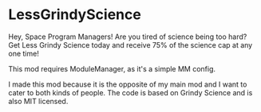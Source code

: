 # LessGrindyScience
Hey, Space Program Managers! Are you tired of science being too hard? Get Less Grindy Science today and receive 75% of the science cap at any one time!

This mod requires ModuleManager, as it's a simple MM config.

I made this mod because it is the opposite of my main mod and I want to cater to both kinds of people. The code is based on Grindy Science and is also MIT licensed.
